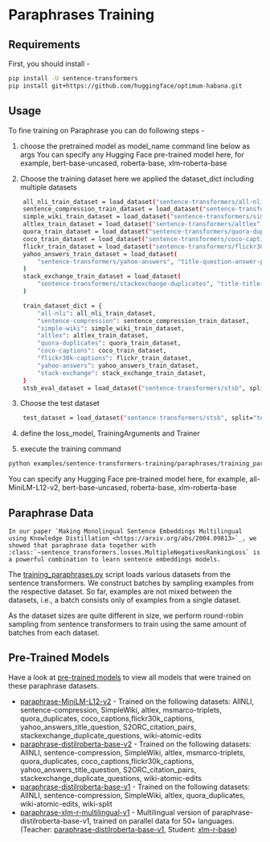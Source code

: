 
# Paraphrases Training

## Requirements

First, you should install -
```bash
pip install -U sentence-transformers
pip install git+https://github.com/huggingface/optimum-habana.git
```


## Usage

To fine training on Paraphrase  you can do following steps -

1) choose the pretrained model as model_name command line below as args
You can specify any Hugging Face pre-trained model here, for example, bert-base-uncased, roberta-base, xlm-roberta-base

2) Choose the training dataset here we applied the dataset_dict including multiple datasets
```bash
    all_nli_train_dataset = load_dataset("sentence-transformers/all-nli", "triplet", split="train")
    sentence_compression_train_dataset = load_dataset("sentence-transformers/sentence-compression", split="train")
    simple_wiki_train_dataset = load_dataset("sentence-transformers/simple-wiki", split="train")
    altlex_train_dataset = load_dataset("sentence-transformers/altlex", split="train")
    quora_train_dataset = load_dataset("sentence-transformers/quora-duplicates", "triplet", split="train")
    coco_train_dataset = load_dataset("sentence-transformers/coco-captions", split="train")
    flickr_train_dataset = load_dataset("sentence-transformers/flickr30k-captions", split="train")
    yahoo_answers_train_dataset = load_dataset(
        "sentence-transformers/yahoo-answers", "title-question-answer-pair", split="train"
    )
    stack_exchange_train_dataset = load_dataset(
        "sentence-transformers/stackexchange-duplicates", "title-title-pair", split="train"
    )

    train_dataset_dict = {
        "all-nli": all_nli_train_dataset,
        "sentence-compression": sentence_compression_train_dataset,
        "simple-wiki": simple_wiki_train_dataset,
        "altlex": altlex_train_dataset,
        "quora-duplicates": quora_train_dataset,
        "coco-captions": coco_train_dataset,
        "flickr30k-captions": flickr_train_dataset,
        "yahoo-answers": yahoo_answers_train_dataset,
        "stack-exchange": stack_exchange_train_dataset,
    }
    stsb_eval_dataset = load_dataset("sentence-transformers/stsb", split="validation")
```

3) Choose the test dataset
```bash
    test_dataset = load_dataset("sentence-transformers/stsb", split="test")
```

4) define the loss_model, TrainingArguments and Trainer

5) execute the training command


```bash
python examples/sentence-transformers-training/paraphrases/training_paraphrases.py model_name 
```
You can specify any Hugging Face pre-trained model here, for example, all-MiniLM-L12-v2, bert-base-uncased, roberta-base, xlm-roberta-base


## Paraphrase Data

```eval_rst
In our paper `Making Monolingual Sentence Embeddings Multilingual using Knowledge Distillation <https://arxiv.org/abs/2004.09813>`_, we showed that paraphrase data together with :class:`~sentence_transformers.losses.MultipleNegativesRankingLoss` is a powerful combination to learn sentence embeddings models. 
```

The [training_paraphrases.py](training_paraphrases.py) script loads various datasets from the sentence transformers. We construct batches by sampling examples from the respective dataset. So far, examples are not mixed between the datasets, i.e., a batch consists only of examples from a single dataset.

As the dataset sizes are quite different in size, we perform round-robin sampling from sentence transformers to train using the same amount of batches from each dataset.

## Pre-Trained Models
Have a look at [pre-trained models](https://github.com/UKPLab/sentence-transformers/blob/master/docs/sentence_transformer/pretrained_models.md) to view all models that were trained on these paraphrase datasets.

- [paraphrase-MiniLM-L12-v2](https://huggingface.co/sentence-transformers/paraphrase-MiniLM-L12-v2) - Trained on the following datasets: AllNLI, sentence-compression, SimpleWiki, altlex, msmarco-triplets, quora_duplicates, coco_captions,flickr30k_captions, yahoo_answers_title_question, S2ORC_citation_pairs, stackexchange_duplicate_questions, wiki-atomic-edits
- [paraphrase-distilroberta-base-v2](https://huggingface.co/sentence-transformers/paraphrase-distilroberta-base-v2) - Trained on the following datasets: AllNLI, sentence-compression, SimpleWiki, altlex, msmarco-triplets, quora_duplicates, coco_captions,flickr30k_captions, yahoo_answers_title_question, S2ORC_citation_pairs, stackexchange_duplicate_questions, wiki-atomic-edits
- [paraphrase-distilroberta-base-v1](https://huggingface.co/sentence-transformers/paraphrase-distilroberta-base-v1) - Trained on the following datasets: AllNLI, sentence-compression, SimpleWiki, altlex, quora_duplicates, wiki-atomic-edits, wiki-split
- [paraphrase-xlm-r-multilingual-v1](https://huggingface.co/sentence-transformers/paraphrase-xlm-r-multilingual-v1) - Multilingual version of paraphrase-distilroberta-base-v1, trained on parallel data for 50+ languages. (Teacher: [paraphrase-distilroberta-base-v1](https://huggingface.co/sentence-transformers/paraphrase-distilroberta-base-v1), Student: [xlm-r-base](https://huggingface.co/FacebookAI/xlm-roberta-base))

